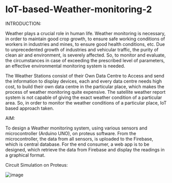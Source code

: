# IoT-based-Weather-monitoring-2
INTRODUCTION:

Weather plays a crucial role in human life. Weather monitoring is necessary, in order to maintain good crop growth, to ensure safe working conditions of workers in industries and mines, to ensure good health conditions, etc. Due to unprecedented growth of industries and vehicular traffic, the purity of clean air and environment, is severely affected. So, to monitor and evaluate, the circumstances in case of exceeding the prescribed level of parameters, an effective environmental monitoring system is needed.

The Weather Stations consist of their Own Data Centre to Access and send the information to display devices, each and every data centre needs high cost, to build their own data centre in the particular place, which makes the process of weather monitoring quite expensive. The satellite weather report system is not capable of giving the exact weather condition of a particular area. So, in order to monitor the weather conditions of a particular place, IoT based approach taken. 

AIM:

To design a Weather monitoring system, using various sensors and microcontroller (Arduino UNO), on proteus software. From the microcontroller, the data from all sensors, is uploaded to the Firebase, which is central database. For the end consumer, a web app is to be designed, which retrieve the data from Firebase and display the readings in a graphical format.

Circuit Simulation on Proteus:

![image](https://user-images.githubusercontent.com/87270906/125199757-589acd80-e285-11eb-8c61-727b8689982d.png)
